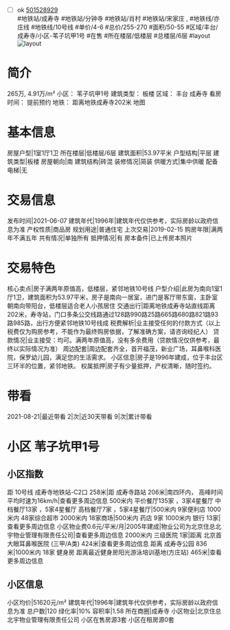 - [ ] ok [501528929](https://bj.5i5j.com/ershoufang/501528929.html)  
 #地铁站/成寿寺 #地铁站/分钟寺 #地铁站/肖村 #地铁站/宋家庄 ,  #地铁线/亦庄线 #地铁线/10号线
#单价/4-6 #总价/255-270 #面积/50-55   #区域/丰台/成寿寺/小区-苇子坑甲1号 #在售 #所在楼层/低楼层 #总楼层/6层 #layout 
![layout](http://image2a.5i5j.com/bdir/layout/a348632ad9264567ae93e8b73696f5af.jpg_P5.jpg) 
# 简介 
 265万,  4.91万/m² 
小区： 苇子坑甲1号
建筑类型： 板楼
区域： 丰台 成寿寺
看房时间： 提前预约
地铁： 距离地铁成寿寺202米 地图
# 基本信息 
 房屋户型|1室1厅1卫
所在楼层|低楼层/6层
建筑面积|53.97平米
户型结构|平层
建筑类型|板楼
房屋朝向|南
建筑结构|砖混
装修情况|简装
供暖方式|集中供暖
配备电梯|无
# 交易信息 
 发布时间|2021-06-07
建筑年代|1996年|建筑年代仅供参考，实际房龄以政府信息为准
产权性质|商品房
规划用途|普通住宅
上次交易|2019-02-15
购房年限|满两年不满五年
共有情况|单独所有
抵押情况|有
房本备件|已上传房本照片
# 交易特色 
 核心卖点|房子满两年原值高，低楼层，紧邻地铁10号线
户型介绍|此房为南向1室1厅1卫，建筑面积为53.97平米，房子是南向一居室，进门是客厅带东窗，主卧室朝南向带阳台，低楼层适合老人小孩居住
交通出行|距离地铁成寿寺站直线距离202米，寿寺站，门口多条公交线路通过128路990路25路665路680路821路93路985路，出行方便紧邻地铁10号线成
税费解析|业主接受任何的付款方式（以上税费仅为购房参考，不能作为最终购房依据，了解准确方案，请咨询经纪人）
贷款情况|业主接受：均可。满两年原值高，没有多余费用（贷款情况仅供参考，最终以实际情况为准）
周边配套|周边配套齐全，首开福茂，新业广场，耳鼻喉科医院，保罗幼儿园，满足您的生活需求。
小区信息|房子是1996年建成，位于丰台区三环半的位置，紧邻地铁。
权属抵押|房子有少量抵押，产权清晰，随时签约。
# 带看 
 2021-08-21|最近带看	 2|次|近30天带看	 9|次|累计带看
# 小区 苇子坑甲1号
## 小区指数 
 距 10号线 成寿寺地铁站-C2口 258米|距 成寿寺路站 206米|南四环内， 高峰时间平均时速为16km/h|查看更多周边信息
500米内 平价餐厅135家 ，3家4星餐厅
中档餐厅13家 ，5家4星餐厅
高档餐厅7家 ，5家4星餐厅|500米内 9家便利店
1000米内 48家综合超市
2000米内 18家商场|500米内 药店 9家
1000米内 银行 13家|查看更多周边信息
小区物业费0.6元/平米/月|2005年建成|物业公司为北京住总北宇物业管理有限责任公司|查看更多周边信息
2000米内 三级医院 1家|距离 北京首大眼耳鼻喉医院 (三甲/A类) 424米|查看更多周边信息
距离 成寿寺公园 836米|1000米内 18家 健身房
距离最近健身房阳光游泳培训基地(方庄站) 465米|查看更多周边信息
## 小区信息 
 小区均价|51620元/m²
建筑年代|1996年|建筑年代仅供参考，实际房龄以政府信息为准
总户数|120
绿化率|10%
容积率|1.58
所在商圈|成寿寺
小区物业|北京住总北宇物业管理有限责任公司
小区在售房源3套
小区在租房源0套
